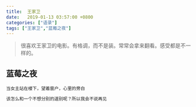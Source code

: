 ```yaml
---
title:  王家卫
date:   2019-01-13 03:57:00 +0800
categories: ["语录"]
tags: ["王家卫","蓝莓之夜"]
---
```



> 很喜欢王家卫的电影。有格调，而不是装。常常会拿来翻看。感受都是不一样的。

蓝莓之夜
---
`当女主站在楼下，望着窗户，心里的旁白`
```python
该怎么和一个不想分别的道别呢？所以我会不说再见
```